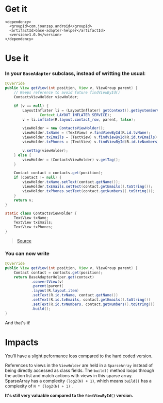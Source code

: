 # Get it

```
<dependency>
  <groupId>com.joanzap.android</groupId>
  <artifactId>base-adapter-helper</artifactId>
  <version>1.0.0</version>
</dependency>
```

# Use it

### In your ```BaseAdapter``` subclass, instead of writting the usual:

```java
@Override
public View getView(int position, View v, ViewGroup parent) {
    // Keeps reference to avoid future findViewById()
    ContactsViewHolder viewHolder;

    if (v == null) {
        LayoutInflater li = (LayoutInflater) getContext().getSystemService(
                Context.LAYOUT_INFLATER_SERVICE);
        v = li.inflate(R.layout.contact_row, parent, false);

        viewHolder = new ContactsViewHolder();
        viewHolder.txName = (TextView) v.findViewById(R.id.tvName);
        viewHolder.txEmails = (TextView) v.findViewById(R.id.tvEmails);
        viewHolder.txPhones = (TextView) v.findViewById(R.id.tvNumbers);

        v.setTag(viewHolder);
    } else {
        viewHolder = (ContactsViewHolder) v.getTag();
    }

    Contact contact = contacts.get(position);
    if (contact != null) {
        viewHolder.txName.setText(contact.getName());
        viewHolder.txEmails.setText(contact.getEmails().toString());
        viewHolder.txPhones.setText(contact.getNumbers().toString());
    }
    return v;
}

static class ContactsViewHolder {
    TextView txName;
    TextView txEmails;
    TextView txPhones;
}
```
> [Source](http://www.jmanzano.es/blog/?p=166)

### You can now write

```java
@Override
public View getView(int position, View v, ViewGroup parent) {
    Contact contact = contacts.get(position);
    return BaseAdapterHelper.get(context)
            .convertView(v)
            .parent(parent)
            .layout(R.layout.item)
            .setText(R.id.tvName, contact.getName())
            .setText(R.id.tvEmails, contact.getEmails().toString())
            .setText(R.id.tvNumbers, contact.getNumbers().toString())
            .build();
}
```

And that's it!

# Impacts

You'll have a slight peformance loss compared to the hard coded version.

References to views in the ```ViewHolder``` are held in a ```SparseArray``` instead of being directly accessed as class fields. The ```build()``` method loops through the action list and match actions with views in this sparse array. SparseArray has a complexity ```(log2(N) + 1)```, which means ```build()``` has a complexity of ```N * (log2(N) + 1)``` .

**It's still very valuable compared to the ```findViewById()``` version.**
